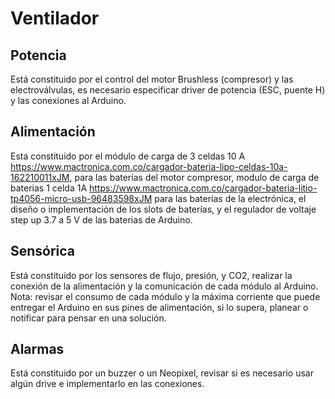 # Ventilador
## Potencia
Está constituido por el control del motor Brushless (compresor) y las electroválvulas, es necesario especificar driver de potencia (ESC, puente H) y las conexiones al Arduino.
## Alimentación
Esta constituido por el módulo de carga de 3 celdas 10 A https://www.mactronica.com.co/cargador-bateria-lipo-celdas-10a-162210011xJM, para las baterías del motor compresor, modulo de carga de baterias 1 celda 1A https://www.mactronica.com.co/cargador-bateria-litio-tp4056-micro-usb-96483598xJM para las baterías de la electrónica, el diseño o implementación de los slots de baterías, y el regulador de voltaje step up 3.7 a 5 V de las baterias de Arduino.
## Sensórica
Está constituido por los sensores de flujo, presión, y CO2, realizar la conexión de la alimentación y la comunicación de cada módulo al Arduino. 
Nota: revisar el consumo de cada módulo y la máxima corriente que puede entregar el Arduino en sus pines de alimentación, si lo supera, planear o notificar para pensar en una solución.
## Alarmas
Está constituido por un buzzer o un Neopixel, revisar si es necesario usar algún drive e implementarlo en las conexiones.

